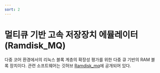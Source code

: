 ```yaml
---
sort: 2
---
```


# 멀티큐 기반 고속 저장장치 에뮬레이터(Ramdisk_MQ)

다중 코어 환경에서의 리눅스 블록 계층의 확장성 평가를 위한 다중 큐 기반의 RAM 블록 장치이다. 관련 소프트웨어는 깃허브 [Ramdisk_mq](https://github.com/oslab-swrc/ramdisk_mq)에 공개되어 있다.

